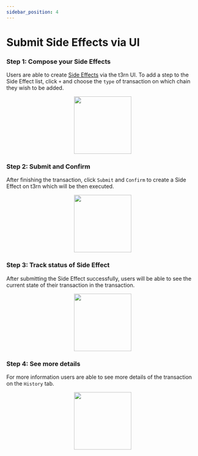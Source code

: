 ```yaml
---
sidebar_position: 4
---
```


# Submit Side Effects via UI

### Step 1: Compose your Side Effects

Users are able to create [Side Effects](sfx-overview) via the t3rn UI.
To add a step to the Side Effect list, click `+` and choose the `type` of transaction on which chain they wish to be added.

<p align="center">
    <img height="150" src="/img/t3rn-ui-start.png?raw=true"/>
</p>

### Step 2: Submit and Confirm

After finishing the transaction, click `Submit` and `Confirm` to create a Side Effect on t3rn which will be then executed.

<p align="center">
    <img height="150" src="/img/t3rn-ui-step2.png?raw=true"/>
</p>

### Step 3: Track status of Side Effect

After submitting the Side Effect successfully, users will be able to see the current state of their transaction in the transaction.

<p align="center">
    <img height="150" src="/img/t3rn-ui-transcation-done.png?raw=true"/>
</p>

### Step 4: See more details

For more information users are able to see more details of the transaction on the `History` tab.

<p align="center">
    <img height="150" src="/img/t3rn-ui-transaction-history.png?raw=true"/>
</p>
